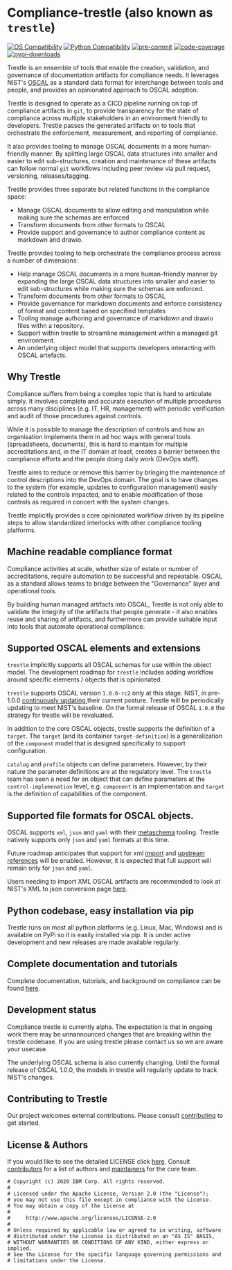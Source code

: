# Compliance-trestle (also known as `trestle`)

[![OS Compatibility][platform-badge]](#prerequisites)
[![Python Compatibility][python-badge]][python]
[![pre-commit][pre-commit-badge]][pre-commit]
[![code-coverage][coverage-badge]][coverage]
[![pypi-downloads][pypi-downloads-badge]][pypi]

Trestle is an ensemble of tools that enable the creation, validation, and governance of documentation artifacts for compliance needs. It leverages NIST's [OSCAL](https://pages.nist.gov/OSCAL/documentation/) as a standard data format for interchange between tools and people, and provides an opinionated approach to OSCAL adoption.

Trestle is designed to operate as a CICD pipeline running on top of compliance artifacts in `git`, to provide transparency for the state of compliance across multiple stakeholders in an environment friendly to developers. Trestle passes the generated artifacts on to tools that orchestrate the enforcement, measurement, and reporting of compliance.

It also provides tooling to manage OSCAL documents in a more human-friendly manner. By splitting large OSCAL data structures into smaller and easier to edit sub-structures, creation and maintenance of these artifacts can follow normal `git` workflows including peer review via pull request, versioning, releases/tagging.

Trestle provides three separate but related functions in the compliance space:

- Manage OSCAL documents to allow editing and manipulation while making sure the schemas are enforced
- Transform documents from other formats to OSCAL
- Provide support and governance to author compliance content as markdown and drawio.

Trestle provides tooling to help orchestrate the compliance process across a number of dimensions:

- Help manage OSCAL documents in a more human-friendly manner by expanding the large OSCAL data structures into smaller and easier to edit sub-structures while making sure the schemas are enforced.
- Transform documents from other formats to OSCAL
- Provide governance for markdown documents and enforce consistency of format and content based on specified templates
- Tooling manage authoring and governance of markdown and drawio files withn a repository.
- Support within trestle to streamline management within a managed git environment.
- An underlying object model that supports developers interacting with OSCAL artefacts.

## Why Trestle

Compliance suffers from being a complex topic that is hard to articulate simply. It involves complete and accurate execution of multiple procedures across many disciplines (e.g. IT, HR, management) with periodic verification and audit of those procedures against controls.

While it is possible to manage the description of controls and how an organisation implements them in ad hoc ways with general tools (spreadsheets, documents), this is hard to maintain for multiple accreditations and, in the IT domain at least, creates a barrier between the compliance efforts and the people doing daily work (DevOps staff).

Trestle aims to reduce or remove this barrier by bringing the maintenance of control descriptions into the DevOps domain. The goal is to have changes to the system (for example, updates to configuration management) easily related to the controls impacted, and to enable modification of those controls as required in concert with the system changes.

Trestle implicitly provides a core opinionated workflow driven by its pipeline steps to allow standardized interlocks with other compliance tooling platforms.

## Machine readable compliance format

Compliance activities at scale, whether size of estate or number of accreditations, require automation to be successful and repeatable. OSCAL as a standard allows teams to bridge between the "Governance" layer and operational tools.

By building human managed artifacts into OSCAL, Trestle is not only able to validate the integrity of the artifacts that people generate - it also enables reuse and sharing of artifacts, and furthermore can provide suitable input into tools that automate operational compliance.

## Supported OSCAL elements and extensions

`trestle` implicitly supports all OSCAL schemas for use within the object model. The development roadmap for `trestle` includes adding workflow around specific elements / objects that is opinionated.

`trestle` supports OSCAL version `1.0.0-rc2` only at this stage. NIST, in pre-1.0.0 [continuously updating
](https://github.com/usnistgov/OSCAL/issues/846) their current posture. Trestle will be periodically updating to meet NIST's baseline. On the formal release of OSCAL `1.0.0` the strategy for trestle will be revaluated.

In addition to the core OSCAL objects, trestle supports the definition of a `target`. The `target` (and its container
`target-definition`) is a generalization of the `component` model that is designed specifically to support configuration.

`catalog` and `profile` objects can define parameters. However, by their nature the parameter definitions are at the
regulatory level. The `trestle` team has seen a need for an object that can define parameters at the `control-implemenation`
level, e.g. `component` is an implementation and `target` is the definition of capabilities of the component.

## Supported file formats for OSCAL objects.

OSCAL supports `xml`, `json` and `yaml` with their [metaschema](https://github.com/usnistgov/metaschema) tooling. Trestle
natively supports only `json` and `yaml` formats at this time.

Future roadmap anticipates that support for xml [import](https://github.com/IBM/compliance-trestle/issues/177) and [upstream references](https://github.com/IBM/compliance-trestle/issues/178) will be enabled. However, it is expected
that full support will remain only for `json` and  `yaml`.

Users needing to import XML OSCAL artifacts are recommended to look at NIST's XML to json conversion page [here](https://github.com/usnistgov/OSCAL/tree/master/json#oscal-xml-to-json-converters).

## Python codebase, easy installation via pip

Trestle runs on most all python platforms (e.g. Linux, Mac, Windows) and is available on PyPi so it is easily installed via pip.  It is under active development and new releases are made available regularly.

## Complete documentation and tutorials

Complete documentation, tutorials, and background on compliance can be found [here](https://ibm.github.io/compliance-trestle).

## Development status

Compliance trestle is currently alpha. The expectation is that in ongoing work there may be unnannounced changes that are breaking within the trestle codebase. If you are using trestle please contact us so we are aware your usecase.

The underlying OSCAL schema is also currently changing. Until the formal release of OSCAL 1.0.0, the models in trestle will regularly update to track NIST's changes.

## Contributing to Trestle

Our project welcomes external contributions. Please consult [contributing](contributing/overview) to get started.

## License & Authors

If you would like to see the detailed LICENSE click [here](LICENSE).
Consult [contributors](https://github.com/IBM/compliance-trestle/graphs/contributors) for a list of authors and [maintainers](MAINTAINERS.md) for the core team.

```text
# Copyright (c) 2020 IBM Corp. All rights reserved.
#
# Licensed under the Apache License, Version 2.0 (the "License");
# you may not use this file except in compliance with the License.
# You may obtain a copy of the License at
#
#     http://www.apache.org/licenses/LICENSE-2.0
#
# Unless required by applicable law or agreed to in writing, software
# distributed under the License is distributed on an "AS IS" BASIS,
# WITHOUT WARRANTIES OR CONDITIONS OF ANY KIND, either express or implied.
# See the License for the specific language governing permissions and
# limitations under the License.

```

[coverage]: https://codecov.io/gh/IBM/compliance-trestle
[coverage-badge]: https://codecov.io/gh/IBM/compliance-trestle/branch/develop/graph/badge.svg?token=1AUXDAF3OB
[platform-badge]: https://img.shields.io/badge/platform-osx%20%7C%20linux-orange.svg
[pre-commit]: https://github.com/pre-commit/pre-commit
[pre-commit-badge]: https://img.shields.io/badge/pre--commit-enabled-brightgreen?logo=pre-commit&logoColor=white
[pypi]: https://pypi.org/project/compliance-trestle/
[pypi-downloads-badge]: https://img.shields.io/pypi/dm/compliance-trestle
[python]: https://www.python.org/downloads/
[python-badge]: https://img.shields.io/badge/python-v3.7+-blue.svg
